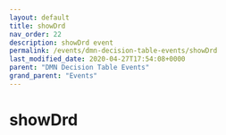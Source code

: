 ```yaml
---
layout: default
title: showDrd 
nav_order: 22
description: showDrd event
permalink: /events/dmn-decision-table-events/showDrd
last_modified_date: 2020-04-27T17:54:08+0000
parent: "DMN Decision Table Events"
grand_parent: "Events"
---
```


# showDrd
